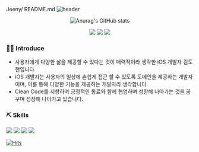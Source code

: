Jeeny/ README.md
![header](https://capsule-render.vercel.app/api?type=wave&color=gradient&height=300&section=header&text=Jenny&fontSize=90&fontColor=ffffff&fontAlignY=40)

<!--
**Do-hyun-Kim/Do-hyun-Kim** is a ✨ _special_ ✨ repository because its `README.md` (this file) appears on your GitHub profile.

Here are some ideas to get you started:
-->


<div align="center">
    
  ![Anurag's GitHub stats](https://github-readme-stats.vercel.app/api?username=Do-hyun-Kim&show_icons=true&theme=radical)
  
  <a href="https://velog.io/@dohyun8032" target="_blank">
    <img src="https://img.shields.io/badge/Dev%20Velog-20c997?style=flat&logo=Vimeo&logoColor=white"/></a>
  <a href="mailto:dohyun8032@gmail.com" target="_blank">
  <img src="https://img.shields.io/badge/Jeeny Mail%20-EA4335?style=flat&logo=Gmail&logoColor=white&link=mailto:dohyun8032@gmail.com"/></a>
  <a href="https://github.com/Do-hyun-Kim" target="_blank"><img src="https://img.shields.io/badge/GitHub%20-181717?style=flat&logo=GitHub&logoColor=white"/></a>

</div>


### 🙋‍♂️  Introduce

- 사용자에게 다양한 삶을 제공할 수 있다는 것이 매력적이라 생각한 iOS 개발자 김도현입니다.
- iOS 개발자는 사용자의 일상에 손쉽게 접근 할 수 있도록 도메인을 제공하는 개발자이며, 이를 통해 다양한 기능을 제공하는 개발자라 생각합니다.
- Clean Code를 지향하며 긍정적인 동료와 함께 협업하며 성장해 나아가는 것을 꿈꾸며 성장해 나아가고 있습니다.


### ⛏  Skills
<img src="https://img.shields.io/badge/Xcode%20-6cd6e8?style=flat-square&logo=Xcode&logoColor=black"/> <img src="https://img.shields.io/badge/Swift%20-E9967A?style=flat-square&logo=swift&logoColor=white"/>
<img src="https://img.shields.io/badge/cocoaPods%20-EE3322?style=flat-square&logo=CocoaPods&logoColor=white"/> 
<img src="https://img.shields.io/badge/Git-20B2AA?style=flat-square&logo=Git&logoColor=white"/> 

[![Hits](https://hits.seeyoufarm.com/api/count/incr/badge.svg?url=https%3A%2F%2Fgithub.com%2FDo-hyun-Kim&count_bg=%233FAEA5&title_bg=%23646060&icon=&icon_color=%23F38282&title=hits&edge_flat=false)](https://hits.seeyoufarm.com)
 
